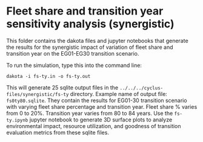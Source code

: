 # Fleet share and transition year sensitivity analysis (synergistic)
This folder contains the dakota files and jupyter notebooks that generate 
the results for the synergistic impact of variation of 
fleet share and transition year on the EG01-EG30 transition scenario. 

To run the simulation, type this into the command line: 

`dakota -i fs-ty.in -o fs-ty.out`

This will generate 25 sqlite output files in the 
`../../../cyclus-files/synergistic/fs-ty` directory.
Example name of output file: `fs0ty80.sqlite`. They contain the results for EG01-30 
transition scenario with varying fleet share percentage and transition year. 
Fleet share % varies from 0 to 20%. Transition year varies from 80 to 84 years. 
Use the `fs-ty.ipynb` jupyter notebook to generate 3D surface plots to
analyze environmental impact, resource utilization, 
and goodness of transition evaluation metrics from these sqlite files.